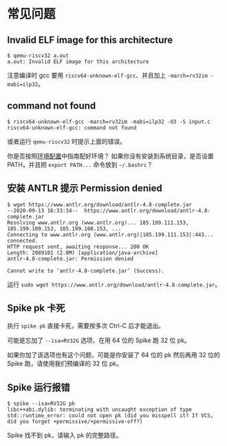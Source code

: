 # 常见问题

## Invalid ELF image for this architecture
```
$ qemu-riscv32 a.out
a.out: Invalid ELF image for this architecture
```

注意编译时 gcc 要用 `riscv64-unknown-elf-gcc`、并且加上 `-march=rv32im -mabi=ilp32`。

## command not found
```
$ riscv64-unknown-elf-gcc -march=rv32im -mabi=ilp32 -O3 -S input.c
riscv64-unknown-elf-gcc: command not found
```
或者运行 `qemu-riscv32` 时提示上面的错误。

你是否按照[环境配置](./env.md)中指南配好环境？
如果你没有安装到系统目录，是否设置 PATH，并且把 `export PATH...` 命令放到 `~/.bashrc`？

## 安装 ANTLR 提示 Permission denied
```
$ wget https://www.antlr.org/download/antlr-4.8-complete.jar
--2020-09-13 16:33:34--  https://www.antlr.org/download/antlr-4.8-complete.jar
Resolving www.antlr.org (www.antlr.org)... 185.199.111.153, 185.199.109.153, 185.199.108.153, ...
Connecting to www.antlr.org (www.antlr.org)|185.199.111.153|:443... connected.
HTTP request sent, awaiting response... 200 OK
Length: 2089101 (2.0M) [application/java-archive]
antlr-4.8-complete.jar: Permission denied

Cannot write to ‘antlr-4.8-complete.jar’ (Success).
```

运行 `sudo wget https://www.antlr.org/download/antlr-4.8-complete.jar`。

## Spike pk 卡死

执行 `spike pk` 直接卡死，需要按多次 Ctrl-C 后才能退出。

可能是忘加了 `--isa=RV32G` 选项，在用 64 位的 Spike 跑 32 位 pk。

如果你加了该选项也有这个问题，可能是你安装了 64 位的 pk 然后再用 32 位的 Spike 跑，请使用我们预编译的 32 位 pk。

## Spike 运行报错

```
$ spike --isa=RV32G pk
libc++abi.dylib: terminating with uncaught exception of type std::runtime_error: could not open pk (did you misspell it? If VCS, did you forget +permissive/+permissive-off?)
```

Spike 找不到 pk，请输入 pk 的完整路径。
